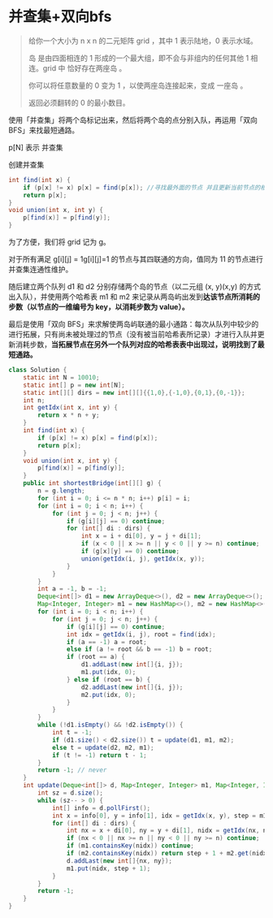 # 并查集+双向bfs



> 给你一个大小为 n x n 的二元矩阵 grid ，其中 1 表示陆地，0 表示水域。
>
> 岛 是由四面相连的 1 形成的一个最大组，即不会与非组内的任何其他 1 相连。grid 中 恰好存在两座岛 。
>
> 你可以将任意数量的 0 变为 1 ，以使两座岛连接起来，变成 一座岛 。
>
> 返回必须翻转的 0 的最小数目。

使用「并查集」将两个岛标记出来，然后将两个岛的点分别入队，再运用「双向 BFS」来找最短通路。

p[N] 表示 并查集 

创建并查集

```java
int find(int x) {
    if (p[x] != x) p[x] = find(p[x]); //寻找最外面的节点 并且更新当前节点的根
    return p[x];
}
void union(int x, int y) {
    p[find(x)] = p[find(y)];
}
```

为了方便，我们将 grid 记为 g。

对于所有满足 g[i][j] = 1g[i][j]=1 的节点与其四联通的方向，值同为 11 的节点进行并查集连通性维护。

随后建立两个队列 d1 和 d2 分别存储两个岛的节点（以二元组 (x, y)(x,y) 的方式出入队），并使用两个哈希表 m1 和 m2 来记录从两岛屿出发到**达该节点所消耗的步数（以节点的一维编号为 key，以消耗步数为 value）。** 

最后是使用「双向 BFS」来求解使两岛屿联通的最小通路：每次从队列中较少的进行拓展，只有尚未被处理过的节点（没有被当前哈希表所记录）才进行入队并更新消耗步数，**当拓展节点在另外一个队列对应的哈希表表中出现过，说明找到了最短通路。**

```java
class Solution {
    static int N = 10010;
    static int[] p = new int[N];
    static int[][] dirs = new int[][]{{1,0},{-1,0},{0,1},{0,-1}};
    int n;
    int getIdx(int x, int y) {
        return x * n + y;
    }
    int find(int x) {
        if (p[x] != x) p[x] = find(p[x]);
        return p[x];
    }
    void union(int x, int y) {
        p[find(x)] = p[find(y)];
    }
    public int shortestBridge(int[][] g) {
        n = g.length;
        for (int i = 0; i <= n * n; i++) p[i] = i;
        for (int i = 0; i < n; i++) {
            for (int j = 0; j < n; j++) {
                if (g[i][j] == 0) continue;
                for (int[] di : dirs) {
                    int x = i + di[0], y = j + di[1];
                    if (x < 0 || x >= n || y < 0 || y >= n) continue;
                    if (g[x][y] == 0) continue;
                    union(getIdx(i, j), getIdx(x, y));
                }
            }
        }
        int a = -1, b = -1;
        Deque<int[]> d1 = new ArrayDeque<>(), d2 = new ArrayDeque<>();
        Map<Integer, Integer> m1 = new HashMap<>(), m2 = new HashMap<>();
        for (int i = 0; i < n; i++) {
            for (int j = 0; j < n; j++) {
                if (g[i][j] == 0) continue;
                int idx = getIdx(i, j), root = find(idx);
                if (a == -1) a = root;    
                else if (a != root && b == -1) b = root;
                if (root == a) {
                    d1.addLast(new int[]{i, j});
                    m1.put(idx, 0);
                } else if (root == b) {
                    d2.addLast(new int[]{i, j});
                    m2.put(idx, 0);
                }
            }
        }
        while (!d1.isEmpty() && !d2.isEmpty()) {
            int t = -1;
            if (d1.size() < d2.size()) t = update(d1, m1, m2);
            else t = update(d2, m2, m1);
            if (t != -1) return t - 1;
        }
        return -1; // never
    }
    int update(Deque<int[]> d, Map<Integer, Integer> m1, Map<Integer, Integer> m2) {
        int sz = d.size();
        while (sz-- > 0) {
            int[] info = d.pollFirst();
            int x = info[0], y = info[1], idx = getIdx(x, y), step = m1.get(idx);
            for (int[] di : dirs) {
                int nx = x + di[0], ny = y + di[1], nidx = getIdx(nx, ny);
                if (nx < 0 || nx >= n || ny < 0 || ny >= n) continue;
                if (m1.containsKey(nidx)) continue;
                if (m2.containsKey(nidx)) return step + 1 + m2.get(nidx);
                d.addLast(new int[]{nx, ny});
                m1.put(nidx, step + 1);
            }
        }
        return -1;
    }
}

```

